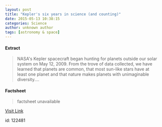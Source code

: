 ```yaml
---
layout: post
title: "Kepler's six years in science (and counting)"
date: 2015-05-13 10:38:15
categories: Science
author: unknown author
tags: [astronomy & space]
---
```



#### Extract
>NASA's Kepler spacecraft began hunting for planets outside our solar system on May 12, 2009. From the trove of data collected, we have learned that planets are common, that most sun-like stars have at least one planet and that nature makes planets with unimaginable diversity....

#### Factsheet
>factsheet unavailable

[Visit Link](http://phys.org/news350717883.html)

id:  122481
